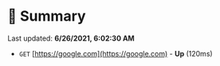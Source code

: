 # 📖 Summary
Last updated: **6/26/2021, 6:02:30 AM**

- `GET` [https://google.com](https://google.com) - **Up** (120ms)
